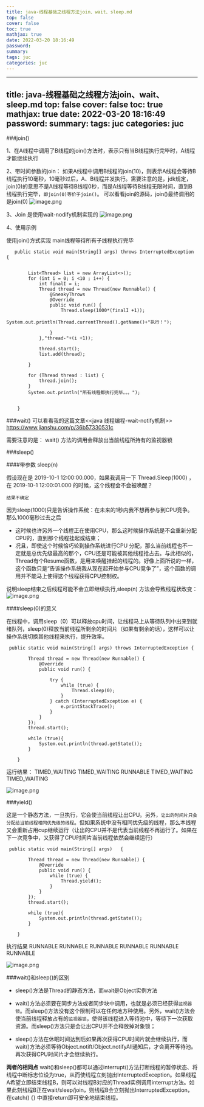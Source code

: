 ```yaml
---
title: java-线程基础之线程方法join、wait、sleep.md
top: false
cover: false
toc: true
mathjax: true
date: 2022-03-20 18:16:49
password:
summary:
tags: juc
categories: juc
---
```

---
title: java-线程基础之线程方法join、wait、sleep.md
top: false
cover: false
toc: true
mathjax: true
date: 2022-03-20 18:16:49
password:
summary:
tags: juc
categories: juc
---
###join()

1、在A线程中调用了B线程的join()方法时，表示只有当B线程执行完毕时，A线程才能继续执行


2、带时间参数的join：
如果A线程中调用B线程的join(10)，则表示A线程会等待B线程执行10毫秒，10毫秒过后，A、B线程并发执行。需要注意的是，jdk规定，join(0)的意思不是A线程等待B线程0秒，而是A线程等待B线程无限时间，直到B线程执行完毕，`即join(0)等价于join()`。
可以看看join的源码，join()最终调用的是join(0)
![image.png](https://upload-images.jianshu.io/upload_images/13965490-1b798d64dcf3f5fe.png?imageMogr2/auto-orient/strip%7CimageView2/2/w/1240)



3、Join 是使用wait-nodify机制实现的
![image.png](https://upload-images.jianshu.io/upload_images/13965490-e45a4c02c83e1e8e.png?imageMogr2/auto-orient/strip%7CimageView2/2/w/1240)

4、使用示例

使用join()方式实现 main线程等待所有子线程执行完毕
~~~
   public static void main(String[] args) throws InterruptedException {


        List<Thread> list = new ArrayList<>();
        for (int i = 0; i <10 ; i++) {
            int finalI = i;
            Thread thread = new Thread(new Runnable() {
                @SneakyThrows
                @Override
                public void run() {
                    Thread.sleep(1000*(finalI +1));
                    System.out.println(Thread.currentThread().getName()+"执行！");

                }
            },"thread-"+(i +1));

            thread.start();
            list.add(thread);

        }

        for (Thread thread : list) {
            thread.join();
        }
        System.out.println("所有线程都执行完毕。。。");


    }
~~~

###wait()
可以看看我的这篇文章<<java 线程编程-wait-notify机制>>
https://www.jianshu.com/p/36b57330531c

需要注意的是：
wait() 方法的调用会释放出当前线程所持有的监视器锁


###sleep()

####带参数 sleep(n) 

假设现在是 2019-10-1 12:00:00.000，如果我调用一下 Thread.Sleep(1000) ，在 2019-10-1 12:00:01.000 的时候，这个线程会不会被唤醒？

`结果不确定`

因为sleep(1000)只是告诉操作系统：在未来的1秒内我不想再参与到CPU竞争。那么1000毫秒过去之后
- 这时候也许另外一个线程正在使用CPU，那么这时候操作系统是不会重新分配CPU的，直到那个线程挂起或结束；
- 况且，即使这个时候恰巧轮到操作系统进行CPU 分配，那么当前线程也不一定就是总优先级最高的那个，CPU还是可能被其他线程抢占去。与此相似的，Thread有个Resume函数，是用来唤醒挂起的线程的。好像上面所说的一样，这个函数只是“告诉操作系统我从现在起开始参与CPU竞争了”，这个函数的调用并不能马上使得这个线程获得CPU控制权。

说明sleep结束之后线程可能不会立即继续执行,sleep(n) 方法会导致线程状改变：
![image.png](https://upload-images.jianshu.io/upload_images/13965490-cdb6f9238412d38e.png?imageMogr2/auto-orient/strip%7CimageView2/2/w/1240)


####sleep(0)的意义

在线程中，调用sleep（0）可以释放cpu时间，让线程马上从等待队列中出来到就绪队列，sleep(0)释放当前线程所剩余的时间片（如果有剩余的话），这样可以让操作系统切换其他线程来执行，提升效率。
~~~
 public static void main(String[] args) throws InterruptedException {

        Thread thread = new Thread(new Runnable() {
            @Override
            public void run() {

                try {
                    while (true) {
                        Thread.sleep(0);
                    }
                } catch (InterruptedException e) {
                    e.printStackTrace();
                }
            }
        });
        thread.start();

        while (true){
            System.out.println(thread.getState());
        }

    }
~~~
运行结果：
TIMED_WAITING
TIMED_WAITING
RUNNABLE
TIMED_WAITING
TIMED_WAITING

![image.png](https://upload-images.jianshu.io/upload_images/13965490-160ec8e5157dfaa9.png?imageMogr2/auto-orient/strip%7CimageView2/2/w/1240)



###yield()

这是一个静态方法，一旦执行，它会使当前线程让出CPU。另外，`让出的时间片只会分配给当前线程相同优先级的线程`。但如果系统中没有相同优先级的线程，那么本线程又会重新占用cup继续运行（让出的CPU并不是代表当前线程不再运行了。如果在下一次竞争中，又获得了CPU时间片当前线程依然会继续运行）

~~~
 public static void main(String[] args)   {

        Thread thread = new Thread(new Runnable() {
            @Override
            public void run() {
                while (true) {
                    Thread.yield();
                }
            }
        });
        thread.start();

        while (true){
            System.out.println(thread.getState());
        }

    }
~~~
执行结果
RUNNABLE
RUNNABLE
RUNNABLE
RUNNABLE
RUNNABLE
RUNNABLE

![image.png](https://upload-images.jianshu.io/upload_images/13965490-65d6009e70ce9e0c.png?imageMogr2/auto-orient/strip%7CimageView2/2/w/1240)






###wait()和sleep()的区别     

- sleep()方法是Thread的静态方法，而wait是Object实例方法

- wait()方法必须要在同步方法或者同步块中调用，也就是必须已经获得`监视器锁`。而sleep()方法没有这个限制可以在任何地方种使用。另外，wait()方法会使当前线程释放占有的`监视器锁`，使得该线程进入等待池中，等待下一次获取资源。而sleep()方法只是会让出CPU并不会释放掉对象锁；
- sleep()方法在休眠时间达到后如果再次获得CPU时间片就会继续执行，而wait()方法必须等待Object.notift/Object.notifyAll通知后，才会离开等待池。再次获得CPU时间片才会继续执行。

**两者的相同点**
wait()和sleep()都可以通过interrupt()方法打断线程的暂停状态、将线程中断标志位设为true，从而使线程立刻抛出InterruptedException。如果线程A希望立即结束线程B，则可以对线程B对应的Thread实例调用interrupt方法。如果此刻线程B正在wait/sleep/join，则线程B会立刻抛出InterruptedException，在catch() {} 中直接return即可安全地结束线程。        
	
